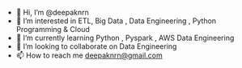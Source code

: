 - 👋 Hi, I’m @deepaknrn
- 👀 I’m interested in ETL, Big Data , Data Engineering , Python Programming & Cloud 
- 🌱 I’m currently learning Python , Pyspark , AWS Data Engineering
- 💞️ I’m looking to collaborate on Data Engineering
- 📫 How to reach me deepaknrn@gmail.com

<!---
deepaknrn/deepaknrn is a ✨ special ✨ repository because its `README.md` (this file) appears on your GitHub profile.
You can click the Preview link to take a look at your changes.
--->
